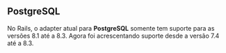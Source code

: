 ## PostgreSQL

No Rails, o adapter atual para **PostgreSQL** somente tem suporte para as versões 8.1 até a 8.3. Agora foi acrescentando suporte desde a versão 7.4 até a 8.3.
